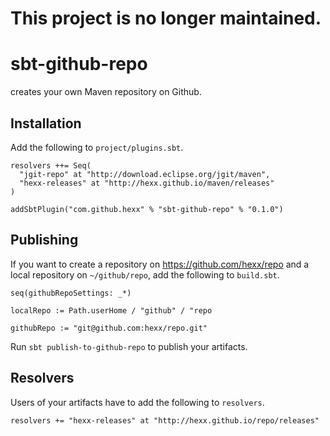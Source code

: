 # This project is no longer maintained.

# sbt-github-repo

creates your own Maven repository on Github.

## Installation

Add the following to `project/plugins.sbt`.

    resolvers ++= Seq(
      "jgit-repo" at "http://download.eclipse.org/jgit/maven",
      "hexx-releases" at "http://hexx.github.io/maven/releases"
    )

    addSbtPlugin("com.github.hexx" % "sbt-github-repo" % "0.1.0")

## Publishing

If you want to create a repository on https://github.com/hexx/repo and a local repository on `~/github/repo`,
add the following to `build.sbt`.

    seq(githubRepoSettings: _*)

    localRepo := Path.userHome / "github" / "repo

    githubRepo := "git@github.com:hexx/repo.git"

Run `sbt publish-to-github-repo` to publish your artifacts.

## Resolvers

Users of your artifacts have to add the following to `resolvers`.

    resolvers += "hexx-releases" at "http://hexx.github.io/repo/releases"
